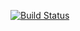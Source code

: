
[![Build Status](https://travis-ci.org/NeverMore27/lab008.svg?branch=master)](https://travis-ci.org/NeverMore27/lab008)
